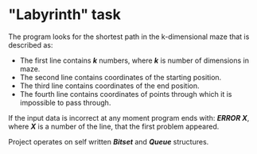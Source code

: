 # "Labyrinth" task

The program looks for the shortest path in the k-dimensional maze that is described as:

* The first line contains ***k*** numbers, where ***k*** is number of dimensions in maze.
* The second line contains coordinates of the starting position.
* The third line contains coordinates of the end position.
* The fourth line contains coordinates of points through which it is impossible to pass through.

If the input data is incorrect at any moment program ends with: ***ERROR X***, where ***X*** is a number of the line, that the first problem appeared.

Project operates on self written ***Bitset*** and ***Queue*** structures.
